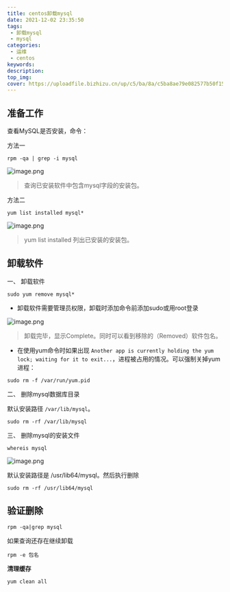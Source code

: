 ```yaml
---
title: centos卸载mysql
date: 2021-12-02 23:35:50
tags:
 - 卸载mysql
 - mysql
categories:
 - 运维
 - centos
keywords:
description:
top_img:
cover: https://uploadfile.bizhizu.cn/up/c5/ba/8a/c5ba8ae79e082577b50f1521afa338b2.jpg
---
```


## 准备工作

查看MySQL是否安装，命令：

方法一

```
rpm -qa | grep -i mysql
```

![image.png](http://tva1.sinaimg.cn/mw690/005SoUZ5ly1gx12cumz2dj30j305ztdy.jpg)

> 查询已安装软件中包含mysql字段的安装包。
>
> 

方法二 

```
yum list installed mysql*
```

![image.png](http://tva1.sinaimg.cn/mw690/005SoUZ5ly1gx12p6y1e2j30th0a9gw5.jpg)

> yum list installed 列出已安装的安装包。

## 卸载软件

一、 卸载软件

```
sudo yum remove mysql*
```

* 卸载软件需要管理员权限，卸载时添加命令前添加sudo或用root登录

![image.png](http://tva1.sinaimg.cn/mw690/005SoUZ5ly1gx13k14oskj30kn0iotpi.jpg)

> 卸载完毕，显示Complete。同时可以看到移除的（Removed）软件包名。


* 在使用yum命令时如果出现 `Another app is currently holding the yum lock; waiting for it to exit...`，进程被占用的情况。可以强制关掉yum进程：

```
sudo rm -f /var/run/yum.pid
```

二、 删除mysql数据库目录

默认安装路径 `/var/lib/mysql`。

```
sudo rm -rf /var/lib/mysql
```

三、 删除mysql的安装文件

```
whereis mysql
```

![image.png](http://tva1.sinaimg.cn/mw690/005SoUZ5ly1gx14pnzwayj30d401kq3i.jpg)

默认安装路径是 /usr/lib64/mysql。然后执行删除

```
sudo rm -rf /usr/lib64/mysql
```

## 验证删除

```
rpm -qa|grep mysql
```

如果查询还存在继续卸载

```
rpm -e 包名
```

**清理缓存**

```
yum clean all
```